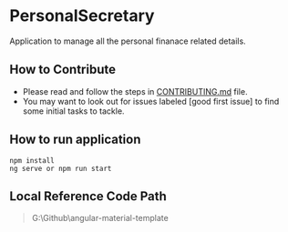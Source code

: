 # PersonalSecretary

Application to manage all the personal finanace related details. 

## How to Contribute

* Please read and follow the steps in [CONTRIBUTING.md](CONTRIBUTING.md) file.
* You may want to look out for issues labeled [good first issue] to find some initial tasks to tackle.

## How to run application

```
npm install
ng serve or npm run start
```


## Local Reference Code Path 

> G:\Github\angular-material-template
